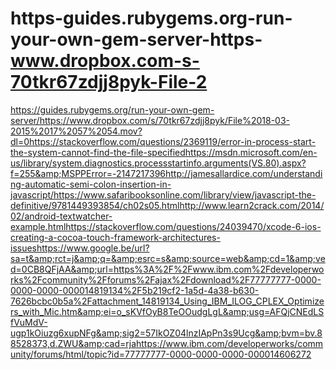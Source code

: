 # https-guides.rubygems.org-run-your-own-gem-server-https-www.dropbox.com-s-70tkr67zdjj8pyk-File-2
https://guides.rubygems.org/run-your-own-gem-server/https://www.dropbox.com/s/70tkr67zdjj8pyk/File%2018-03-2015%2017%2057%2054.mov?dl=0https://stackoverflow.com/questions/2369119/error-in-process-start-the-system-cannot-find-the-file-specifiedhttps://msdn.microsoft.com/en-us/library/system.diagnostics.processstartinfo.arguments(VS.80).aspx?f=255&amp;MSPPError=-2147217396http://jamesallardice.com/understanding-automatic-semi-colon-insertion-in-javascript/https://www.safaribooksonline.com/library/view/javascript-the-definitive/9781449393854/ch02s05.htmlhttp://www.learn2crack.com/2014/02/android-textwatcher-example.htmlhttps://stackoverflow.com/questions/24039470/xcode-6-ios-creating-a-cocoa-touch-framework-architectures-issueshttps://www.google.be/url?sa=t&amp;rct=j&amp;q=&amp;esrc=s&amp;source=web&amp;cd=1&amp;ved=0CB8QFjAA&amp;url=https%3A%2F%2Fwww.ibm.com%2Fdeveloperworks%2Fcommunity%2Fforums%2Fajax%2Fdownload%2F77777777-0000-0000-0000-000014819134%2F5b219cf2-1a5d-4a38-b630-7626bcbc0b5a%2Fattachment_14819134_Using_IBM_ILOG_CPLEX_Optimizers_with_Mic.htm&amp;ei=o_sKVfOyB8TeOOudgLgL&amp;usg=AFQjCNEdLSfVuMdV-ugp1kOiuzg6xupNFg&amp;sig2=57IkOZ04lnzIApPn3s9Ucg&amp;bvm=bv.88528373,d.ZWU&amp;cad=rjahttps://www.ibm.com/developerworks/community/forums/html/topic?id=77777777-0000-0000-0000-000014606272
